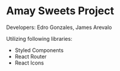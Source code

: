 # Amay Sweets Project

Developers: Edro Gonzales, James Arevalo

Utilizing following libraries:

- Styled Components
- React Router
- React Icons
